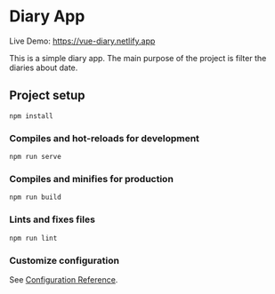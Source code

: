 # Diary App

Live Demo: https://vue-diary.netlify.app

This is a simple diary app. The main purpose of the project is filter the diaries about date.

## Project setup
```
npm install
```

### Compiles and hot-reloads for development
```
npm run serve
```

### Compiles and minifies for production
```
npm run build
```

### Lints and fixes files
```
npm run lint
```

### Customize configuration
See [Configuration Reference](https://cli.vuejs.org/config/).
